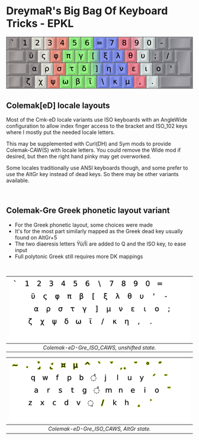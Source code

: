 DreymaR's Big Bag Of Keyboard Tricks - EPKL
===========================================

![EPKL help image for Colemak-Gre ISO-AngleWide](./Cmk-Gre_ISO-AWide_s0_EPKL.png)
  

Colemak[eD] locale layouts
--------------------------
Most of the Cmk-eD locale variants use ISO keyboards with an AngleWide configuration to allow index finger access to the bracket and ISO_102 keys where I mostly put the needed locale letters.
  
This may be supplemented with Curl(DH) and Sym mods to provide Colemak-CAW(S) with locale letters. You could remove the Wide mod if desired, but then the right hand pinky may get overworked.
  
Some locales traditionally use ANSI keyboards though, and some prefer to use the AltGr key instead of dead keys. So there may be other variants available.

<br>

Colemak-Gre Greek phonetic layout variant
-----------------------------------------
- For the Greek phonetic layout, some choices were made 
- It's for the most part similarly mapped as the Greek dead key usually found on AltGr+5
- The two diaeresis letters Ϋϋ/Ϊϊ are added to Q and the ISO key, to ease input
- Full polytonic Greek still requires more DK mappings

<br>

|![EPKL help image for Colemak-eD-Gre CAWS on an ISO board, unshifted state](./Cmk-eD-Gre_ISO_CurlAWideSym/state0.png)|
|   :---:   |
|_Colemak-eD-Gre_ISO_CAWS, unshifted state._|

|![EPKL help image for Colemak-eD-Gre CAWS on an ISO board, AltGr state](./Cmk-eD-Gre_ISO_CurlAWideSym/state6.png)|
|   :---:   |
|_Colemak-eD-Gre_ISO_CAWS, AltGr state._|
